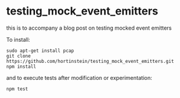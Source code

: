 # testing_mock_event_emitters
this is to accompany a blog post on testing mocked event emitters

To install:

``` 
sudo apt-get install pcap
git clone https://github.com/hortinstein/testing_mock_event_emitters.git
npm install
```

and to execute tests after modification or experimentation:
```
npm test
```


